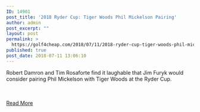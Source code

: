 ```yaml
---
ID: 14901
post_title: '2018 Ryder Cup: Tiger Woods Phil Mickelson Pairing'
author: admin
post_excerpt: ""
layout: post
permalink: >
  https://golf4cheap.com/2018/07/11/2018-ryder-cup-tiger-woods-phil-mickelson-pairing/
published: true
post_date: 2018-07-11 13:06:10
---
```

<p>Robert Damron and Tim Rosaforte find it laughable that Jim Furyk would consider pairing Phil Mickelson with Tiger Woods at the Ryder Cup.</p><br><br><a href="https://www.golfchannel.com/video/no-way-ryder-cup-woods-mickelson-pairing/">Read More</a>